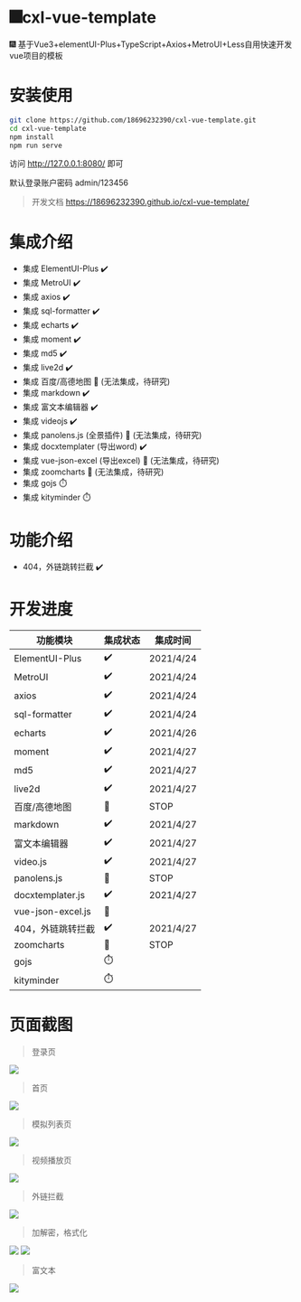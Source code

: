 # 🎆cxl-vue-template
🎆 基于Vue3+elementUI-Plus+TypeScript+Axios+MetroUI+Less自用快速开发vue项目的模板


# 安装使用


```bash
git clone https://github.com/18696232390/cxl-vue-template.git
cd cxl-vue-template
npm install
npm run serve
```

访问 http://127.0.0.1:8080/ 即可

默认登录账户密码 admin/123456


> 开发文档 https://18696232390.github.io/cxl-vue-template/




# 集成介绍
- 集成 ElementUI-Plus ✔️
- 集成 MetroUI ✔️
- 集成 axios ✔️
- 集成 sql-formatter ✔️
- 集成 echarts ✔️
- 集成 moment ✔️
- 集成 md5 ✔️
- 集成 live2d  ✔️
- 集成 百度/高德地图 🛑 (无法集成，待研究)
- 集成 markdown ✔️
- 集成 富文本编辑器  ✔️
- 集成 videojs  ✔️
- 集成 panolens.js (全景插件) 🛑 (无法集成，待研究)
- 集成 docxtemplater (导出word) ✔️
- 集成 vue-json-excel (导出excel) 🛑 (无法集成，待研究)
- 集成 zoomcharts 🛑 (无法集成，待研究)
- 集成 gojs ⏱️
- 集成 kityminder ⏱️

# 功能介绍
- 404，外链跳转拦截  ✔️


# 开发进度
| 功能模块 | 集成状态 | 集成时间 |
| - | - | - |
| ElementUI-Plus | ✔️ | 2021/4/24 |
| MetroUI | ✔️ | 2021/4/24 |
| axios | ✔️ | 2021/4/24 |
| sql-formatter | ✔️ | 2021/4/24 |
| echarts | ✔️ | 2021/4/26 |
| moment |  ✔️ | 2021/4/27 |
| md5 | ✔️ | 2021/4/27 |
| live2d |  ✔️ | 2021/4/27 |
| 百度/高德地图 | 🛑 | STOP |
| markdown | ✔️ | 2021/4/27 |
| 富文本编辑器 | ✔️ | 2021/4/27 |
| video.js | ✔️ | 2021/4/27  |
| panolens.js | 🛑 | STOP |
| docxtemplater.js |  ✔️ | 2021/4/27 |
| vue-json-excel.js | 🛑 | |
| 404，外链跳转拦截 | ✔️ | 2021/4/27 |
| zoomcharts | 🛑 | STOP |
| gojs | ⏱️ | |
| kityminder | ⏱️ | |

# 页面截图
> 登录页
<img src="http://ww1.sinaimg.cn/large/006BuaAIgy1gpylkefoklj31jz0q1gzz.jpg"/>

> 首页
<img src="http://ww1.sinaimg.cn/large/006BuaAIgy1gpylkdb3g1j31jr0q0q8s.jpg"/>

> 模拟列表页
<img src="http://ww1.sinaimg.cn/large/006BuaAIgy1gpylkdz46aj31jr0q0785.jpg"/>

> 视频播放页
<img src="http://ww1.sinaimg.cn/large/006BuaAIgy1gpylkdnz5fj31jo0pxwqm.jpg"/>

> 外链拦截
<img src="http://ww1.sinaimg.cn/large/006BuaAIgy1gpylkdvfyij31j80pgq3i.jpg"/>

> 加解密，格式化
<img src="http://ww1.sinaimg.cn/large/006BuaAIgy1gpylkdswqdj31jr0q0ad5.jpg"/>
<img src="http://ww1.sinaimg.cn/large/006BuaAIgy1gpylkda7wsj31jn0pwq6c.jpg"/>

> 富文本
<img src="http://ww1.sinaimg.cn/large/006BuaAIgy1gpylkdc9m8j31jr0q0whi.jpg"/>

